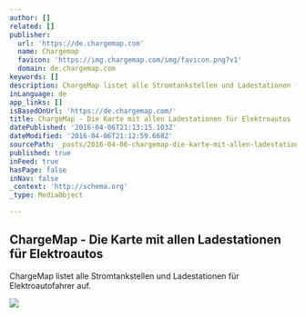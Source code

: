 ```yaml
---
author: []
related: []
publisher:
  url: 'https://de.chargemap.com'
  name: Chargemap
  favicon: 'https://img.chargemap.com/img/favicon.png?v1'
  domain: de.chargemap.com
keywords: []
description: ChargeMap listet alle Stromtankstellen und Ladestationen für Elektroautofahrer auf.
inLanguage: de
app_links: []
isBasedOnUrl: 'https://de.chargemap.com/'
title: ChargeMap - Die Karte mit allen Ladestationen für Elektroautos
datePublished: '2016-04-06T21:13:15.103Z'
dateModified: '2016-04-06T21:12:59.668Z'
sourcePath: _posts/2016-04-06-chargemap-die-karte-mit-allen-ladestationen-fur-elektroaut.md
published: true
inFeed: true
hasPage: false
inNav: false
_context: 'http://schema.org'
_type: MediaObject

---
```

<article style=""><h1>ChargeMap - Die Karte mit allen Ladestationen für Elektroautos</h1><p>ChargeMap listet alle Stromtankstellen und Ladestationen für Elektroautofahrer auf.</p><img src="https://img.chargemap.com/img/fb.jpg" /></article>
